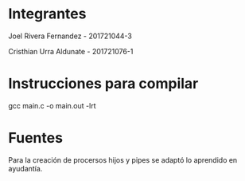 # Integrantes  

Joel Rivera Fernandez - 201721044-3

Cristhian Urra Aldunate - 201721076-1

# Instrucciones para compilar

gcc main.c -o main.out -lrt

# Fuentes

Para la creación de procersos hijos y pipes se adaptó lo aprendido en ayudantía.
